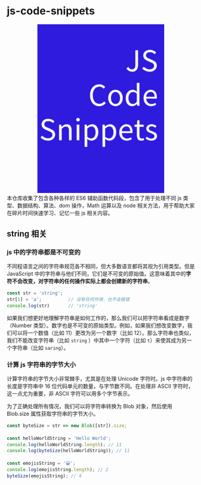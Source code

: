# js-code-snippets
<div align="center">
  <img width="340" alt="performance and build size charts" src="./images/code-snippets.jpg">
</div>
本仓库收集了包含各种各样的 ES6 辅助函数代码段，包含了用于处理不同 js 类型、数据结构、算法、dom 操作，Math 运算以及 node 相关方法，用于帮助大家在碎片时间快速学习、记忆一些 js 相关内容。

## string 相关

### js 中的字符串都是不可变的

不同程语言之间的字符串规范各不相同，但大多数语言都将其视为引用类型。但是 JavaScript 中的字符串与他们不同，它们是不可变的原始值。这意味着其中的**字符不会改变，对字符串的任何操作实际上都会创建新的字符串**。

```js
const str = 'string';
str[1] = 'a';          // 没有任何作用，也不会报错
console.log(str)       // 'string'
```

如果我们想更好地理解字符串是如何工作的，那么我们可以把字符串看成是数字（Number 类型）。数字也是不可变的原始类型。例如，如果我们想改变数字，我们可以将一个数值（比如 11）更改为另一个数字（比如 12）。那么字符串也类似，我们不能改变字符串（比如 `string` ）中其中一个字符（比如 `t`）来使其成为另一个字符串（比如 `saring`）。

### 计算 js 字符串的字节大小

计算字符串的字节大小非常棘手，尤其是在处理 Unicode 字符时。js 中字符串的长度是字符串中 16 位代码单元的数量，与字节数不同。在处理非 ASCII 字符时，这一点尤为重要，非 ASCII 字符可以用多个字节表示。

为了正确处理所有情况，我们可以将字符串转换为 Blob 对象，然后使用 Blob.size 属性获取字符串的字节大小。

```js
const byteSize = str => new Blob([str]).size;

const helloWorldString = 'Hello World';
console.log(helloWorldString.length); // 11
console.log(byteSize(helloWorldString)); // 11

const emojisString = '😀';
console.log(emojisString.length); // 2
byteSize(emojisString); // 4
```